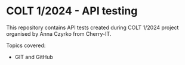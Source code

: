 # COLT 1/2024 - API testing

This repository contains API tests created during COLT 1/2024 project organised by Anna Czyrko from Cherry-IT.

Topics covered:
- GIT and GitHub

